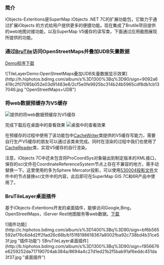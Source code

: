 ﻿### 简介

iObjects-Extentions是SuperMap iObjects .NET 7C的扩展功能包，它致力于通过扩展iObjects 的方式给用户提供更多的便捷功能。现在集成了Brutile项目提供的web地图对接功能，以及SuperMap V5缓存的读写类，下面通过应用截图展现所提供的功能。


### 通过[BruTile](http://brutile.codeplex.com/)访问OpenStreetMaps并叠加UDB矢量数据
[Demo程序下载](http://pan.baidu.com/s/1GgsHn)
<p></p>
![TileLayerDemo:OpenStreetMaps叠加UDB矢量数据显示效果](http://h.hiphotos.bdimg.com/album/s%3D1300%3Bq%3D90/sign=9092a6419c2f07085b052e03d91483e8/2cf5e0fe9925bc314b24b5965cdf8db1cb137046.jpg "OpenStreetMaps+UDB")


### 将web数据预缓存为V5缓存
![提供的将web数据预缓存为V5缓存](http://a.hiphotos.bdimg.com/album/s%3D1100%3Bq%3D90/sign=f763797972cf3bc7ec00c9ede13081d0/730e0cf3d7ca7bcb9a2c425bbc096b63f624a86b.jpg "预缓存")

完成下载后在桌面中的查看效果
![桌面中的查看效果](http://e.hiphotos.bdimg.com/album/s%3D1400%3Bq%3D90/sign=5fab72b9fe039245a5b5e50bb7a49fb3/1b4c510fd9f9d72afc3c9469d62a2834349bbb6e.jpg "桌面中的查看效果")

在预缓存的过程中使用了该功能包中[CacheWriter](https://github.com/SuperMap/iObjects-Extentions/blob/master/SuperMap.iObjects.Extension/CacheWriter.cs)类提供的V5缓存写能力，需要自行生产V5缓存的朋友可以通过该类来完成。同时在渲染的过程中我们也使用了[CacheReader](https://github.com/SuperMap/iObjects-Extentions/blob/master/SuperMap.iObjects.Extension/CacheReader.cs)类，实现V5缓存的自行渲染。

注意，iObjects 7C中还未包含将ProCoordSys对象输出到制定版本的XML接口，保存的sci文件在CoordinateReferenceSystem节点上存在不兼容的地方，需手动替换一下。这里使用的多为Sphere Mercator投影，可以使用[530004投影文件](https://github.com/SuperMap/iObjects-Extentions/blob/master/SuperMap.iObjects.Extension/prj_530004.xml)文件中的节点替换sci文件中的内容，此后即可在SuperMap GIS 7C和6R产品中使用了。

### BruTileLayer桌面插件
基于iObjects-Extentions开发的桌面插件，能够访问Google,Bing，OpenStreetMaps，iServer Rest地图服务等web数据。[下载](http://pan.baidu.com/s/129g0T)
<p></p>
![插件功能](http://c.hiphotos.bdimg.com/album/s%3D1400%3Bq%3D90/sign=bf6b565592ef76c6d4d2ff2fad26c68b/b151f8198618367a8002fba92c738bd4b31ce53f.jpg "插件功能")
![BruTileLayer桌面插件](http://b.hiphotos.bdimg.com/album/s%3D1300%3Bq%3D90/sign=f856676e6259252da717190704ab384a/8694a4c27d1ed21b2f5bab91af6eddc451da3f37.jpg "桌面插件")


### 